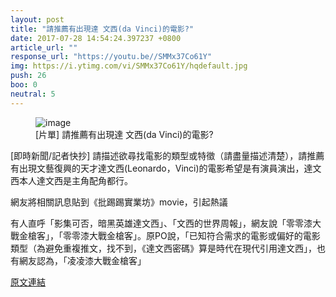 ```yaml
---
layout: post
title: "請推薦有出現達 文西(da Vinci)的電影?"
date: 2017-07-28 14:54:24.397237 +0800
article_url: ""
response_url: "https://youtu.be//SMMx37Co61Y"
img: https://i.ytimg.com/vi/SMMx37Co61Y/hqdefault.jpg
push: 26
boo: 0
neutral: 5
---
```


<figure>
<img src="https://i.ytimg.com/vi/SMMx37Co61Y/hqdefault.jpg" alt="image">
<figcaption>
[片單] 請推薦有出現達 文西(da Vinci)的電影?
</figcaption>
</figure>



[即時新聞/記者快抄] 請描述欲尋找電影的類型或特徵（請盡量描述清楚），請推薦有出現文藝復興的天才達文西(Leonardo，Vinci)的電影希望是有演員演出，達文西本人達文西是主角配角都行。

網友將相關訊息貼到《批踢踢實業坊》movie，引起熱議

有人直呼「影集可否，暗黑英雄達文西」、「文西的世界周報」，網友說「零零漆大戰金槍客」，「零零漆大戰金槍客」。原PO說，「已知符合需求的電影或偏好的電影類型（為避免重複推文，找不到，《達文西密碼》算是時代在現代引用達文西」，也有網友認為，「凌凌漆大戰金槍客」

<a href = "https://www.ptt.cc/bbs/movie/M.1501050211.A.714.html">原文連結</a>

